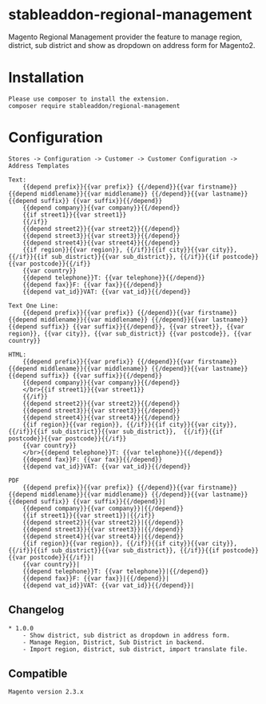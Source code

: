 # stableaddon-regional-management
Magento Regional Management provider the feature to manage region, district, sub district and show as dropdown on 
address form for Magento2.
 
# Installation
    Please use composer to install the extension.
    composer require stableaddon/regional-management

# Configuration
    Stores -> Configuration -> Customer -> Customer Configuration -> Address Templates
    
    Text: 
        {{depend prefix}}{{var prefix}} {{/depend}}{{var firstname}} {{depend middlename}}{{var middlename}} {{/depend}}{{var lastname}}{{depend suffix}} {{var suffix}}{{/depend}}
        {{depend company}}{{var company}}{{/depend}}
        {{if street1}}{{var street1}}
        {{/if}}
        {{depend street2}}{{var street2}}{{/depend}}
        {{depend street3}}{{var street3}}{{/depend}}
        {{depend street4}}{{var street4}}{{/depend}}
        {{if region}}{{var region}}, {{/if}}{{if city}}{{var city}},  {{/if}}{{if sub_district}}{{var sub_district}}, {{/if}}{{if postcode}}{{var postcode}}{{/if}}
        {{var country}}
        {{depend telephone}}T: {{var telephone}}{{/depend}}
        {{depend fax}}F: {{var fax}}{{/depend}}
        {{depend vat_id}}VAT: {{var vat_id}}{{/depend}}
         
    Text One Line:
        {{depend prefix}}{{var prefix}} {{/depend}}{{var firstname}} {{depend middlename}}{{var middlename}} {{/depend}}{{var lastname}}{{depend suffix}} {{var suffix}}{{/depend}}, {{var street}}, {{var region}}, {{var city}}, {{var sub_district}} {{var postcode}}, {{var country}}
        
    HTML:
        {{depend prefix}}{{var prefix}} {{/depend}}{{var firstname}} {{depend middlename}}{{var middlename}} {{/depend}}{{var lastname}}{{depend suffix}} {{var suffix}}{{/depend}}
        {{depend company}}{{var company}}{{/depend}}
        </br>{{if street1}}{{var street1}}
        {{/if}}
        {{depend street2}}{{var street2}}{{/depend}}
        {{depend street3}}{{var street3}}{{/depend}}
        {{depend street4}}{{var street4}}{{/depend}}
        {{if region}}{{var region}}, {{/if}}{{if city}}{{var city}},  {{/if}}{{if sub_district}}{{var sub_district}},  {{/if}}{{if postcode}}{{var postcode}}{{/if}}
        {{var country}}
        </br>{{depend telephone}}T: {{var telephone}}{{/depend}}
        {{depend fax}}F: {{var fax}}{{/depend}}
        {{depend vat_id}}VAT: {{var vat_id}}{{/depend}}
        
    PDF
        {{depend prefix}}{{var prefix}} {{/depend}}{{var firstname}} {{depend middlename}}{{var middlename}} {{/depend}}{{var lastname}}{{depend suffix}} {{var suffix}}{{/depend}}|
        {{depend company}}{{var company}}|{{/depend}}
        {{if street1}}{{var street1}}|{{/if}}
        {{depend street2}}{{var street2}}|{{/depend}}
        {{depend street3}}{{var street3}}|{{/depend}}
        {{depend street4}}{{var street4}}|{{/depend}}
        {{if region}}{{var region}}, {{/if}}{{if city}}{{var city}}, {{/if}}{{if sub_district}}{{var sub_district}}, {{/if}}{{if postcode}}{{var postcode}}{{/if}}|
        {{var country}}|
        {{depend telephone}}T: {{var telephone}}|{{/depend}}
        {{depend fax}}F: {{var fax}}|{{/depend}}|
        {{depend vat_id}}VAT: {{var vat_id}}{{/depend}}|
        
        
## Changelog
   
    * 1.0.0 
        - Show district, sub district as dropdown in address form.
        - Manage Region, District, Sub District in backend. 
        - Import region, district, sub district, import translate file.

        
## Compatible
    Magento version 2.3.x